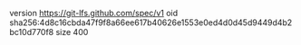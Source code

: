 version https://git-lfs.github.com/spec/v1
oid sha256:4d8c16cbda47f9f8a66ee617b40626e1553e0ed4d0d45d9449d4b2bc10d770f8
size 400
